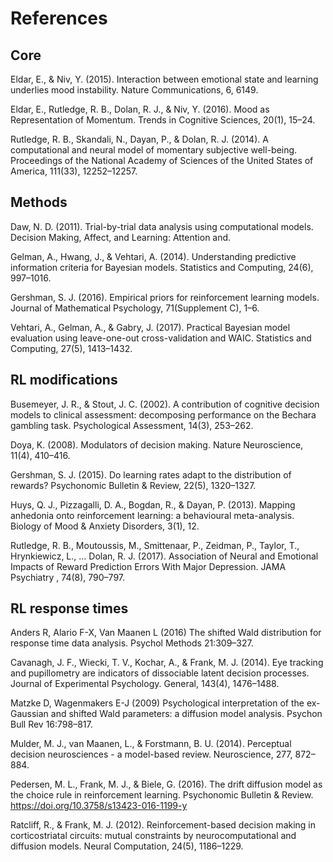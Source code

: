 # References
## Core
Eldar, E., & Niv, Y. (2015). Interaction between emotional state and learning underlies mood instability. Nature Communications, 6, 6149.

Eldar, E., Rutledge, R. B., Dolan, R. J., & Niv, Y. (2016). Mood as Representation of Momentum. Trends in Cognitive Sciences, 20(1), 15–24.

Rutledge, R. B., Skandali, N., Dayan, P., & Dolan, R. J. (2014). A computational and neural model of momentary subjective well-being. Proceedings of the National Academy of Sciences of the United States of America, 111(33), 12252–12257.

## Methods
Daw, N. D. (2011). Trial-by-trial data analysis using computational models. Decision Making, Affect, and Learning: Attention and. 

Gelman, A., Hwang, J., & Vehtari, A. (2014). Understanding predictive information criteria for Bayesian models. Statistics and Computing, 24(6), 997–1016.

Gershman, S. J. (2016). Empirical priors for reinforcement learning models. Journal of Mathematical Psychology, 71(Supplement C), 1–6.

Vehtari, A., Gelman, A., & Gabry, J. (2017). Practical Bayesian model evaluation using leave-one-out cross-validation and WAIC. Statistics and Computing, 27(5), 1413–1432.

## RL modifications
Busemeyer, J. R., & Stout, J. C. (2002). A contribution of cognitive decision models to clinical assessment: decomposing performance on the Bechara gambling task. Psychological Assessment, 14(3), 253–262.

Doya, K. (2008). Modulators of decision making. Nature Neuroscience, 11(4), 410–416.

Gershman, S. J. (2015). Do learning rates adapt to the distribution of rewards? Psychonomic Bulletin & Review, 22(5), 1320–1327.

Huys, Q. J., Pizzagalli, D. A., Bogdan, R., & Dayan, P. (2013). Mapping anhedonia onto reinforcement learning: a behavioural meta-analysis. Biology of Mood & Anxiety Disorders, 3(1), 12.

Rutledge, R. B., Moutoussis, M., Smittenaar, P., Zeidman, P., Taylor, T., Hrynkiewicz, L., … Dolan, R. J. (2017). Association of Neural and Emotional Impacts of Reward Prediction Errors With Major Depression. JAMA Psychiatry , 74(8), 790–797.

## RL response times
Anders R, Alario F-X, Van Maanen L (2016) The shifted Wald distribution for response time data analysis. Psychol Methods 21:309–327.

Cavanagh, J. F., Wiecki, T. V., Kochar, A., & Frank, M. J. (2014). Eye tracking and pupillometry are indicators of dissociable latent decision processes. Journal of Experimental Psychology. General, 143(4), 1476–1488.

Matzke D, Wagenmakers E-J (2009) Psychological interpretation of the ex-Gaussian and shifted Wald parameters: a diffusion model analysis. Psychon Bull Rev 16:798–817.

Mulder, M. J., van Maanen, L., & Forstmann, B. U. (2014). Perceptual decision neurosciences - a model-based review. Neuroscience, 277, 872–884.

Pedersen, M. L., Frank, M. J., & Biele, G. (2016). The drift diffusion model as the choice rule in reinforcement learning. Psychonomic Bulletin & Review. https://doi.org/10.3758/s13423-016-1199-y

Ratcliff, R., & Frank, M. J. (2012). Reinforcement-based decision making in corticostriatal circuits: mutual constraints by neurocomputational and diffusion models. Neural Computation, 24(5), 1186–1229.